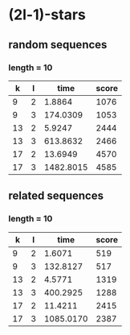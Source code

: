 # (2l-1)-stars

## random sequences
### length = 10
| k   | l   | time      | score |
|-----|-----|-----------|-------|
| 9   | 2   | 1.8864    | 1076  | 
| 9   | 3   | 174.0309  | 1053  | 
| 13  | 2   | 5.9247    | 2444  | 
| 13  | 3   | 613.8632  | 2466  | 
| 17  | 2   | 13.6949   | 4570  | 
| 17  | 3   | 1482.8015 | 4585  | 


## related sequences
### length = 10
| k   | l   | time      | score |
|-----|-----|-----------|-------|
| 9   | 2   | 1.6071    | 519   | 
| 9   | 3   | 132.8127  | 517   | 
| 13  | 2   | 4.5771    | 1319  | 
| 13  | 3   | 400.2925  | 1288  | 
| 17  | 2   | 11.4211   | 2415  | 
| 17  | 3   | 1085.0170 | 2387  | 

